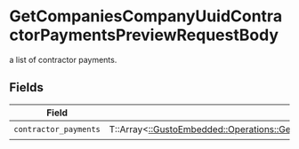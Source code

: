 # GetCompaniesCompanyUuidContractorPaymentsPreviewRequestBody

a list of contractor payments.


## Fields

| Field                                                                                                                                                                                                      | Type                                                                                                                                                                                                       | Required                                                                                                                                                                                                   | Description                                                                                                                                                                                                |
| ---------------------------------------------------------------------------------------------------------------------------------------------------------------------------------------------------------- | ---------------------------------------------------------------------------------------------------------------------------------------------------------------------------------------------------------- | ---------------------------------------------------------------------------------------------------------------------------------------------------------------------------------------------------------- | ---------------------------------------------------------------------------------------------------------------------------------------------------------------------------------------------------------- |
| `contractor_payments`                                                                                                                                                                                      | T::Array<[::GustoEmbedded::Operations::GetCompaniesCompanyUuidContractorPaymentsPreviewContractorPayments](../../models/operations/getcompaniescompanyuuidcontractorpaymentspreviewcontractorpayments.md)> | :heavy_check_mark:                                                                                                                                                                                         | N/A                                                                                                                                                                                                        |